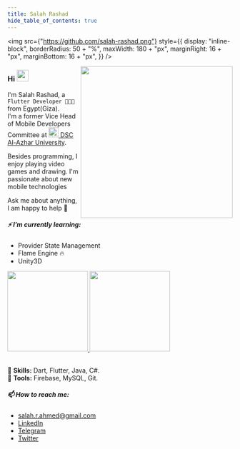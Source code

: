 ```yaml
---
title: Salah Rashad
hide_table_of_contents: true
---
```



<img
src={"https://github.com/salah-rashad.png"}
style={{
      display: "inline-block",
      borderRadius: 50 + "%",
      maxWidth: 180 + "px",
      marginRight: 16 + "px",
      marginBottom: 16 + "px",
    }}
/>


<img src="https://techflaver.com/wp-content/uploads/2022/03/9-Websites-To-Get-Beautiful-Free-Illustrations-Every-Web-Developer-Should-Know.png" min-width="340px" max-width="400px" width="340px" align="right"/>

### Hi <img src="https://media.giphy.com/media/hvRJCLFzcasrR4ia7z/giphy.gif" width="26px" height="26px"/>

<p align="left">
I'm Salah Rashad, a <code>Flutter Developer 👨🏻‍💻</code> from Egypt(Giza).<br/>
I'm a former Vice Head of Mobile Developers Committee at 
<a href="https://dsc.community.dev/al-azhar-university/" target="_blank"><img src="https://seeklogo.com/images/G/google-developers-logo-F8BF3155AC-seeklogo.com.png" width="22px"/> DSC Al-Azhar University</a>.

Besides programming, I enjoy playing video games and drawing.
I'm passionate about new mobile technologies

Ask me about anything, I am happy to help 💛

##### ⚡ I’m currently learning:

- Provider State Management
- Flame Engine 🔥
- Unity3D

</p>

<div>
  <a href="https://github.com/salah-rashad">
  <img height="180em" src="https://github-readme-stats.vercel.app/api?username=salah-rashad&count_private=true&show_icons=true&theme=radical&hide_border=true"/>
  <img height="180em" src="https://github-readme-stats.vercel.app/api/top-langs/?username=salah-rashad&layout=compact&langs_count=7&theme=radical&hide_border=true"/>
  </a>
</div>
<br/>

<p align="left">
  🦄 <strong>Skills:</strong> Dart, Flutter, Java, C#.<br/>
  🧰 <strong>Tools:</strong> Firebase, MySQL, Git.
</p>

##### 📫 How to reach me:
- salah.r.ahmed@gmail.com
- [LinkedIn](https://www.linkedin.com/in/salah-rashad/)
- [Telegram](https://t.me/Sala7_Ra4ad)
- [Twitter](https://twitter.com/SalahRAhmed)
